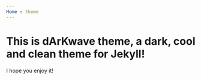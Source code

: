 ```yaml
---
Home : theme 
---
```


# This is dArKwave theme, a dark, cool and clean theme for Jekyll!
I hope you enjoy it! 
